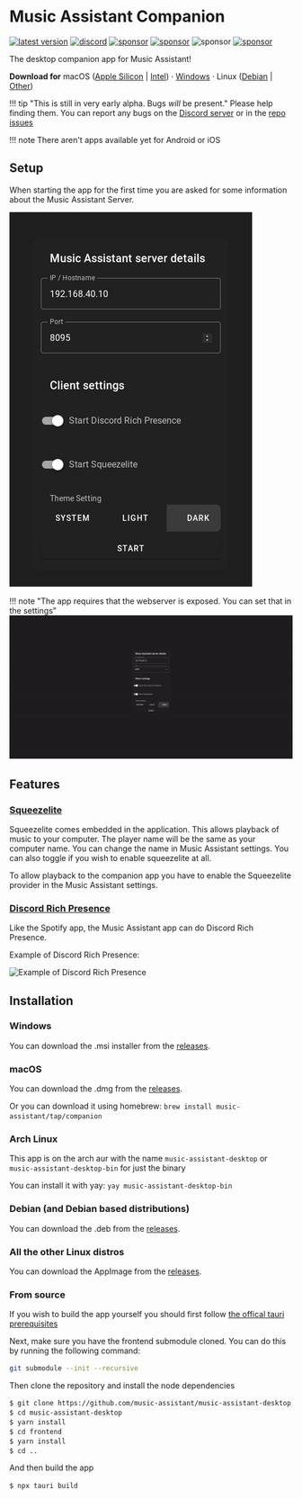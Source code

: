 # Music Assistant Companion

[![latest version](https://img.shields.io/github/release/music-assistant/music-assistant-desktop?display_name=tag&include_prereleases&label=Latest%20version)](https://github.com/music-assistant/companion/releases/latest)
[![discord](https://img.shields.io/discord/753947050995089438?label=Discord&logo=discord&color=5865F2)](https://discord.gg/kaVm8hGpne)
[![sponsor](https://img.shields.io/github/sponsors/music-assistant?label=sponsors)](https://github.com/sponsors/music-assistant)
[![sponsor](https://img.shields.io/static/v1?label=Licence&message=Apache-2.0&color=000)](https://github.com/music-assistant/companion/blob/main/LICENSE)
![sponsor](https://img.shields.io/static/v1?label=Bundled%20Size&message=25.1MB&color=0974B4)
[![sponsor](https://img.shields.io/static/v1?label=Stage&message=Alpha&color=2BB4AB)](https://github.com/music-assistant/companion/blob/main/LICENSE)

The desktop companion app for Music Assistant!

**Download for** macOS ([Apple Silicon](https://github.com/music-assistant/companion/releases/download/v0.0.73/Music.Assistant.Companion_0.0.73_aarch64.dmg) | [Intel](https://github.com/music-assistant/companion/releases/download/v0.0.73/Music.Assistant.Companion_0.0.73_x64.dmg)) · [Windows](https://github.com/music-assistant/companion/releases/download/v0.0.73/Music.Assistant.Companion_0.0.73_x64_en-US.msi) · Linux ([Debian](https://github.com/music-assistant/companion/releases/download/v0.0.73/music-assistant-companion_0.0.73_amd64.deb) | [Other](https://github.com/music-assistant/companion/releases/download/v0.0.73/music-assistant-companion_0.0.73_amd64.AppImage))

!!! tip "This is still in very early alpha. Bugs *will* be present."
    Please help finding them. You can report any bugs on the [Discord server](https://discord.gg/kaVm8hGpne) or in the [repo issues](https://github.com/music-assistant/companion/issues)

!!! note
    There aren't apps available yet for Android or iOS

## Setup

When starting the app for the first time you are asked for some information about the Music Assistant Server.

![image](assets/screenshots/companion-app-config.png)

!!! note "The app requires that the webserver is exposed. You can set that in the settings"
    ![How to fix](assets/screenshots/cant_connect_error.gif)

## Features

### [Squeezelite](https://en.wikipedia.org/wiki/Squeezelite)

Squeezelite comes embedded in the application. This allows playback of music to your computer. The player name will be the same as your computer name. You can change the name in Music Assistant settings. You can also toggle if you wish to enable squeezelite at all.

To allow playback to the companion app you have to enable the Squeezelite provider in the Music Assistant settings.

### [Discord Rich Presence](https://discord.com/developers/docs/rich-presence/how-to#so-what-is-it)

Like the Spotify app, the Music Assistant app can do Discord Rich Presence.

Example of Discord Rich Presence:

![Example of Discord Rich Presence](https://github.com/music-assistant/companion/assets/74015378/8de18bac-b963-4aba-bb61-5730b41759a9)

## Installation

### Windows

You can download the .msi installer from the [releases](https://github.com/music-assistant/companion/releases/latest/).

### macOS

You can download the .dmg from the [releases](https://github.com/music-assistant/companion/releases/latest/).

Or you can download it using homebrew: `brew install music-assistant/tap/companion`

### Arch Linux

This app is on the arch aur with the name `music-assistant-desktop` or `music-assistant-desktop-bin` for just the binary

You can install it with yay: `yay music-assistant-desktop-bin`

### Debian (and Debian based distributions)

You can download the .deb from the [releases](https://github.com/music-assistant/companion/releases/latest/).

### All the other Linux distros

You can download the AppImage from the [releases](https://github.com/music-assistant/companion/releases/latest/).

### From source

If you wish to build the app yourself you should first follow [the offical tauri prerequisites](https://tauri.app/v1/guides/getting-started/prerequisites)

Next, make sure you have the frontend submodule cloned. You can do this by running the following command:

```bash
git submodule --init --recursive
```

Then clone the repository and install the node dependencies

```bash
$ git clone https://github.com/music-assistant/music-assistant-desktop --recursive
$ cd music-assistant-desktop
$ yarn install
$ cd frontend
$ yarn install
$ cd ..
```

And then build the app

`$ npx tauri build`
